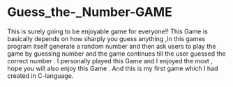 # Guess_the-_Number-GAME
This is surely going to be enjoyable game for everyone!!  This Game is basically depends on how sharply you guess anything ,In this games program itself generate a random number and then ask users to play the game by guessing number and the game continues till the user guessed the correct number . I personally played this Game and I enjoyed the most , hope you will also enjoy this Game . And this is my first game which I had created in C-language.
